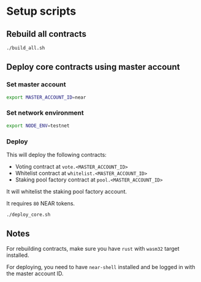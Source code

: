 # Setup scripts

## Rebuild all contracts

```bash
./build_all.sh
```

## Deploy core contracts using master account

### Set master account

```bash
export MASTER_ACCOUNT_ID=near
```

### Set network environment

```bash
export NODE_ENV=testnet
```

### Deploy

This will deploy the following contracts:

- Voting contract at `vote.<MASTER_ACCOUNT_ID>`
- Whitelist contract at `whitelist.<MASTER_ACCOUNT_ID>`
- Staking pool factory contract at `pool.<MASTER_ACCOUNT_ID>`

It will whitelist the staking pool factory account.

It requires `80` NEAR tokens.

```bash
./deploy_core.sh
```

## Notes

For rebuilding contracts, make sure you have `rust` with `wasm32` target installed.

For deploying, you need to have `near-shell` installed and be logged in with the master account ID.
